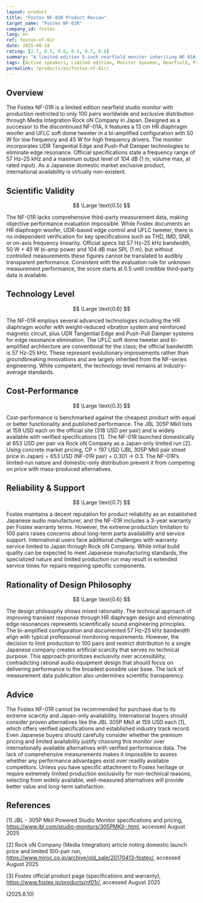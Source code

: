 ```yaml
---
layout: product
title: "Fostex NF-01R Product Review"
target_name: "Fostex NF-01R"
company_id: fostex
lang: en
ref: fostex-nf-01r
date: 2025-08-10
rating: [2.7, 0.5, 0.6, 0.3, 0.7, 0.6]
summary: "A limited edition 5-inch nearfield monitor inheriting NF-01A lineage but restricted to Japan-only distribution through Rock oN Company. While featuring bi-amplified design with HR diaphragm woofer and UFLC tweeter, the extreme scarcity and lack of comprehensive measurement data significantly limit its practical value."
tags: [Active speakers, Limited edition, Monitor Speaker, Nearfield, Professional]
permalink: /products/en/fostex-nf-01r/
---
```

## Overview

The Fostex NF-01R is a limited edition nearfield studio monitor with production restricted to only 100 pairs worldwide and exclusive distribution through Media Integration Rock oN Company in Japan. Designed as a successor to the discontinued NF-01A, it features a 13 cm HR diaphragm woofer and UFLC soft dome tweeter in a bi-amplified configuration with 50 W for low frequency and 45 W for high frequency drivers. The monitor incorporates UDR Tangential Edge and Push-Pull Damper technologies to eliminate edge resonance. Official specifications state a frequency range of 57 Hz–25 kHz and a maximum output level of 104 dB (1 m, volume max, at rated input). As a Japanese domestic market exclusive product, international availability is virtually non-existent.

## Scientific Validity

$$ \Large \text{0.5} $$

The NF-01R lacks comprehensive third-party measurement data, making objective performance evaluation impossible. While Fostex documents an HR diaphragm woofer, UDR-based edge control and UFLC tweeter, there is no independent verification for key specifications such as THD, IMD, SNR, or on-axis frequency linearity. Official specs list 57 Hz–25 kHz bandwidth, 50 W + 45 W bi-amp power and 104 dB max SPL (1 m), but without controlled measurements these figures cannot be translated to audibly transparent performance. Consistent with the evaluation rule for unknown measurement performance, the score starts at 0.5 until credible third-party data is available.

## Technology Level

$$ \Large \text{0.6} $$

The NF-01R employs several advanced technologies including the HR diaphragm woofer with weight-reduced vibration system and reinforced magnetic circuit, plus UDR Tangential Edge and Push-Pull Damper systems for edge resonance elimination. The UFLC soft dome tweeter and bi-amplified architecture are conventional for the class; the official bandwidth is 57 Hz–25 kHz. These represent evolutionary improvements rather than groundbreaking innovations and are largely inherited from the NF-series engineering. While competent, the technology level remains at industry-average standards.

## Cost-Performance

$$ \Large \text{0.3} $$

Cost-performance is benchmarked against the cheapest product with equal or better functionality and published performance. The JBL 305P MkII lists at 159 USD each on the official site (318 USD per pair) and is widely available with verified specifications [1]. The NF-01R launched domestically at 653 USD per pair via Rock oN Company as a Japan-only limited run [2]. Using concrete market pricing, CP = 197 USD (JBL 305P MkII pair street price in Japan) ÷ 653 USD (NF-01R pair) = 0.301 → 0.3. The NF-01R’s limited-run nature and domestic-only distribution prevent it from competing on price with mass-produced alternatives.

## Reliability & Support

$$ \Large \text{0.7} $$

Fostex maintains a decent reputation for product reliability as an established Japanese audio manufacturer, and the NF-01R includes a 3-year warranty per Fostex warranty terms. However, the extreme production limitation to 100 pairs raises concerns about long-term parts availability and service support. International users face additional challenges with warranty service limited to Japan through Rock oN Company. While initial build quality can be expected to meet Japanese manufacturing standards, the specialized nature and limited production run may result in extended service times for repairs requiring specific components.

## Rationality of Design Philosophy

$$ \Large \text{0.6} $$

The design philosophy shows mixed rationality. The technical approach of improving transient response through HR diaphragm design and eliminating edge resonances represents scientifically sound engineering principles. The bi-amplified configuration and documented 57 Hz–25 kHz bandwidth align with typical professional monitoring requirements. However, the decision to limit production to 100 pairs and restrict distribution to a single Japanese company creates artificial scarcity that serves no technical purpose. This approach prioritizes exclusivity over accessibility, contradicting rational audio equipment design that should focus on delivering performance to the broadest possible user base. The lack of measurement data publication also undermines scientific transparency.

## Advice

The Fostex NF-01R cannot be recommended for purchase due to its extreme scarcity and Japan-only availability. International buyers should consider proven alternatives like the JBL 305P MkII at 159 USD each [1], which offers verified specifications and established industry track record. Even Japanese buyers should carefully consider whether the premium pricing and limited availability justify choosing this monitor over internationally available alternatives with verified performance data. The lack of comprehensive measurements makes it impossible to assess whether any performance advantages exist over readily available competitors. Unless you have specific attachment to Fostex heritage or require extremely limited production exclusivity for non-technical reasons, selecting from widely available, well-measured alternatives will provide better value and long-term satisfaction.

## References

[1] JBL - 305P MkII Powered Studio Monitor specifications and pricing, https://www.jbl.com/studio-monitors/305PMKII-.html, accessed August 2025

[2] Rock oN Company (Media Integration) article noting domestic launch price and limited 100-pair run, https://www.miroc.co.jp/archive/old_sale/20170413-fostex/, accessed August 2025

[3] Fostex official product page (specifications and warranty), https://www.fostex.jp/products/nf01r/, accessed August 2025

(2025.8.10)